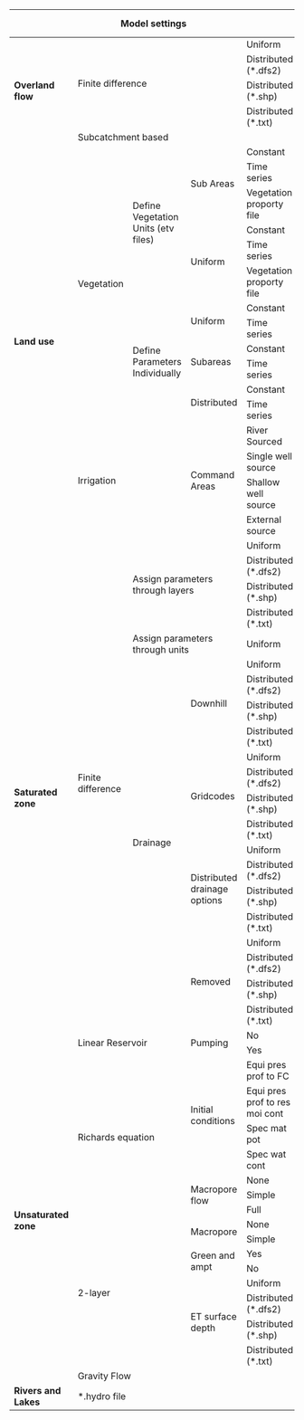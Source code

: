 <table>
    <thead>
        <tr>
            <th colspan=5>Model settings</th>
            <th>Supported</th>
            <th>Test model</th>
        </tr>
    </thead>
    <tbody>
        <tr>
            <td rowspan=5 style="font-weight:bold">Overland flow</td>
            <td rowspan=4 colspan = 3>Finite difference</td>
            <td>Uniform</td>
            <td>Yes</td>
            <td>Model1</td>
        </tr>
        <tr>
            <td>Distributed (*.dfs2)</td>
            <td>Yes</td>
            <td>Model1</td>
        </tr>
        <tr>
             <td>Distributed (*.shp)</td>
             <td>No</td>
             <td>None</td>
        </tr>
        <tr>
             <td>Distributed (*.txt)</td>
             <td>No</td>
            <td>None</td>
        </tr>
        <tr>
            <td rowspan=1 colspan=4>Subcatchment based</td>
            <td>Yes</td>
            <td>Model2</td>
        </tr>
        <tr>
            <td rowspan=16 style="font-weight:bold">Land use </td>
            <td rowspan=12>Vegetation</td>
            <td rowspan=6>Define Vegetation Units (etv files)</td>
            <td rowspan=3>Sub Areas</td>
            <td>Constant</td>
            <td>Yes</td>
            <td>Model0</td>
        </tr>
        <tr>
            <td>Time series</td>
            <td>Yes</td>
            <td>Model2</td> 
        </tr>
        <tr>
            <td>Vegetation proporty file</td>
            <td>Yes</td>
            <td>Model0</td>
        </tr>
        <tr>
            <td rowspan=3>Uniform</td>
            <td>Constant</td>
            <td>Yes</td>
            <td>Model3</td>
        </tr>
        <tr>
            <td>Time series</td>
            <td>Yes</td>
            <td>Model4</td> 
        </tr>
        <tr>
            <td>Vegetation proporty file</td>
            <td>Yes</td>
            <td>Model5</td>
        </tr>
        <tr>
            <td rowspan=6>Define Parameters Individually</td>
            <td rowspan=2>Uniform</td>
            <td>Constant</td>
            <td>Yes</td>
            <td>Model1</td>
        </tr>
        <tr>
            <td>Time series</td>
            <td>Yes</td>
            <td>Model1</td> 
        </tr>
        <tr>
            <td rowspan=2>Subareas</td>
            <td>Constant</td>
            <td>No</td>
            <td>Model1</td>
        </tr>
        <tr>
            <td>Time series</td>
            <td>No</td>
            <td>Model1</td> 
        </tr>
        <tr>
            <td rowspan=2>Distributed</td>
            <td>Constant</td>
            <td>Yes</td>
            <td>Model1</td>
        </tr>
        <tr>
            <td>Time series</td>
            <td>Yes</td>
            <td>Model2</td>
        </tr>
        <tr>
            <td rowspan=4 colspan=2>Irrigation</td>
            <td rowspan=4>Command Areas</td>
            <td>River Sourced</td>
            <td>Yes</td>
            <td>Model1</td>
        </tr>
        <tr>
            <td>Single well source</td>
            <td>Yes</td>
            <td>Model1</td>
        </tr>
        <tr>
            <td>Shallow well source</td>
            <td>Yes</td>
            <td>Model1</td>
        </tr>
        <tr>
            <td>External source</td>
            <td>Yes</td>
            <td>Model1</td>
        </tr>
        <tr>
            <td rowspan=23 style="font-weight:bold">Saturated zone</td>
            <td rowspan=21>Finite difference</td>
            <td rowspan=4 colspan=2>Assign parameters through layers</td>
            <td>Uniform</td>
            <td>Yes</td>
            <td>Model0</td>
        </tr>
        <tr>
            <td>Distributed (*.dfs2)</td>
            <td>Yes</td>
            <td>Model0</td>
        </tr>
        <tr>
            <td>Distributed (*.shp)</td>
            <td>No</td>
            <td>None</td>
        </tr>
        <tr>
            <td>Distributed (*.txt)</td>
            <td>No</td>
            <td>None</td>
        </tr>
        <tr>
            <td rowspan=1 colspan=2>Assign parameters through units</td>
            <td>Uniform</td>
            <td>Yes</td>
            <td>Model1</td>
        </tr>
        <tr>
            <td rowspan=16>Drainage</td>
            <td rowspan=4>Downhill</td>
            <td>Uniform</td>
            <td>Yes</td>
            <td>Model2</td>
        </tr>
        <tr>
            <td>Distributed (*.dfs2)</td>
            <td>Yes</td>
            <td>Model2</td>
        </tr>
        <tr>
            <td>Distributed (*.shp)</td>
            <td>No</td>
            <td>None</td>
        </tr>
        <tr>
            <td>Distributed (*.txt)</td>
            <td>No</td>
            <td>None</td>
        </tr>
        <tr>
            <td rowspan=4>Gridcodes</td>
            <td>Uniform</td>
            <td>Yes</td>
            <td>Model0</td>
        </tr>
        <tr>
            <td>Distributed (*.dfs2)</td>
            <td>Yes</td>
            <td>Model1</td>
        </tr>
        <tr>
            <td>Distributed (*.shp)</td>
            <td>No</td>
            <td>None</td>
        </tr>
        <tr>
            <td>Distributed (*.txt)</td>
            <td>No</td>
            <td>None</td>
        </tr>
        <tr>
            <td rowspan=4>Distributed drainage options</td>
            <td>Uniform</td>
            <td>Yes</td>
            <td>Model3</td>
        </tr>
        <tr>
            <td>Distributed (*.dfs2)</td>
            <td>Yes</td>
            <td>Model3</td>
        </tr>
        <tr>
            <td>Distributed (*.shp)</td>
            <td>No</td>
            <td>None</td>
        </tr>
        <tr>
            <td>Distributed (*.txt)</td>
            <td>No</td>
            <td>None</td>
        </tr>
        <tr>
             <td rowspan=4>Removed</td>
            <td>Uniform</td>
            <td>Yes</td>
            <td>Model4</td>
        </tr>
        <tr>
            <td>Distributed (*.dfs2)</td>
            <td>Yes</td>
            <td>Model4</td>
        </tr>
        <tr>
            <td>Distributed (*.shp)</td>
            <td>No</td>
            <td>None</td>
        </tr>
        <tr>
            <td>Distributed (*.txt)</td>
            <td>No</td>
            <td>None</td>
        </tr>
        <tr>
            <td rowspan=2 colspan=2> Linear Reservoir</td>
            <td rowspan=2>Pumping</td>
            <td>No</td>
            <td>Yes</td>
            <td>Model5</td>
        </tr>
        <tr>
            <td>Yes</td>
            <td>Yes</td>
            <td>Model6</td>
        </tr>
        <tr>
            <td rowspan=16 style="font-weight:bold">Unsaturated zone</td>
            <td rowspan=7 colspan=2>Richards equation</td>
            <td rowspan=4>Initial conditions</td>
            <td>Equi pres prof to FC</td>
            <td>Yes</td>
            <td>Model0</td>
        </tr>
        <tr>
            <td>Equi pres prof to res moi cont</td>
            <td>Yes</td>
            <td>Model1</td>
        </tr>
        <tr>
            <td>Spec mat pot</td>
            <td>Yes</td>
            <td>Model2</td>
        </tr>
        <tr>
            <td>Spec wat cont</td>
            <td>Yes</td>
            <td>Model3</td>
        </tr>
        <tr>
            <td rowspan=3>Macropore flow</td>
            <td>None</td>
            <td>Yes</td>
            <td>Model0</td>
        </tr>
        <tr>
            <td>Simple</td>
            <td>Yes</td>
            <td>Model1</td>
        </tr>
        <tr>
            <td>Full</td>
            <td>Yes</td>
            <td>Model2</td>
        </tr>
        <tr>
            <td rowspan=8 colspan=2>2-layer</td>
            <td rowspan=2>Macropore</td>
            <td>None</td>
            <td>Yes</td>
            <td>Model4</td>
        </tr>
        <tr>
            <td>Simple</td>
            <td>Yes</td>
            <td>Model5</td>
        </tr>
        <tr>
            <td rowspan=2>Green and ampt</td>
            <td>Yes</td>
            <td>Yes</td>
            <td>Model4</td>
        </tr>
        <tr>
            <td>No</td>
            <td>Yes</td>
            <td>Model5</td>
        </tr>
        <tr>
            <td rowspan=4>ET surface depth</td>
            <td>Uniform</td>
            <td>Yes</td>
            <td>Model4</td>
        </tr>
        <tr>
            <td>Distributed (*.dfs2)</td>
            <td>Yes</td>
            <td>Model5</td>
        </tr>
        <tr>
            <td>Distributed (*.shp)</td>
            <td>No</td>
            <td>None</td>
        </tr>
        <tr>
            <td>Distributed (*.txt)</td>
            <td>No</td>
            <td>None</td>
        </tr>
        <tr>
            <td colspan=4>Gravity Flow</td>
            <td>Yes</td>
            <td>Model6</td>
        </tr>
        <tr>
            <td style="font-weight:bold">Rivers and Lakes</td>
            <td colspan=4>*.hydro file</td>
            <td>Yes</td>
            <td>Model0</td>
        </tr>
    </tbody>
</table>
